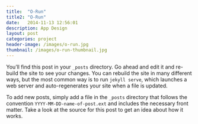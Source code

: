 ```yaml
---
title:  "O-Run"
title2: "O-Run"
date:   2014-11-13 12:56:01
description: App Design
layout: post
categories: project
header-image: /images/o-run.jpg
thumbnail: /images/o-run-thumbnail.jpg
---
```

You’ll find this post in your `_posts` directory. Go ahead and edit it and re-build the site to see your changes. You can rebuild the site in many different ways, but the most common way is to run `jekyll serve`, which launches a web server and auto-regenerates your site when a file is updated.

To add new posts, simply add a file in the `_posts` directory that follows the convention `YYYY-MM-DD-name-of-post.ext` and includes the necessary front matter. Take a look at the source for this post to get an idea about how it works.
